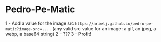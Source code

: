 # Pedro-Pe-Matic

1 - Add a value for the image src `https://arielj.github.io/pedro-pe-matic?image-src=....` (any valid src value for an image: a gif, an jpeg, a webp, a base64 string)
2 - ???
3 - Profit!
